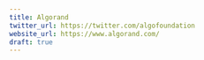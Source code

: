 ```yaml
---
title: Algorand
twitter_url: https://twitter.com/algofoundation
website_url: https://www.algorand.com/
draft: true
---
```

